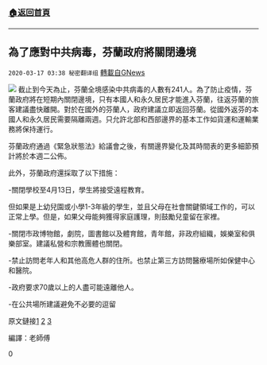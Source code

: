 ###  [:house:返回首頁](https://github.com/ourhimalayas/txt)
---

## 為了應對中共病毒，芬蘭政府將關閉邊境
`2020-03-17 03:38 秘密翻译组` [轉載自GNews](https://gnews.org/zh-hant/143020/)

![](https://s3-ap-northeast-1.amazonaws.com/news.guo.offload.media/wp-content/uploads/2020/03/17033652/1-1.jpeg)
截止到今天為止，芬蘭全境感染中共病毒的人數有241人。為了防止疫情，芬蘭政府將在短期內關閉邊境，只有本國人和永久居民才能進入芬蘭，往返芬蘭的旅客建議盡快離開。對於在國外的芬蘭人，政府建議立即返回芬蘭。從國外返芬的本國人和永久居民需要隔離兩週。只允許北部和西部邊界的基本工作如貨運和運輸業務將保持運行。

芬蘭政府通過《緊急狀態法》給議會之後，有關邊界變化及其時間表的更多細節預計將於本週二公佈。

此外，芬蘭政府還採取了以下措施：

-關閉學校至4月13日，學生將接受遠程教育。

但如果是上幼兒園或小學1-3年級的學生，並且父母在社會關鍵領域工作的，可以正常上學。但是，如果父母能夠獲得家庭護理，則鼓勵兒童留在家裡。

-關閉市政博物館，劇院，圖書館以及體育館，青年館，非政府組織，娛樂室和俱樂部室。建議私營和宗教團體也關閉。

-禁止訪問老年人和其他高危人群的住所。也禁止第三方訪問醫療場所如保健中心和醫院。

-政府要求70歲以上的人盡可能遠離他人。

-在公共場所建議避免不必要的逗留

原文鏈接[1](https://yle.fi/uutiset/18-89760) [2](https://www.is.fi/kotimaa/art-2000006441905.html) [3](https://www.is.fi/kotimaa/art-2000006441925.html)

編譯：老師傅

0
